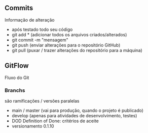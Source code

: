 ## Commits

Informação de alteração
- após testado todo seu código
- git add * (adicionar todos os arquivos criados/alterados)
- git commit -m "mensagem"
- git push (enviar alterações para o repositório GitHub)
- git pull (puxar / trazer alterações do repositório para a máquina)

## GitFlow
Fluxo do Git

### Branchs
são ramificações / versões paralelas

- main / master (vai para produção, quando o projeto é publicado)
- develop (apenas para atividades de desenvolvimento, testes)
- DOD Definition of Done: critérios de aceite
- versionamento 0.1.10